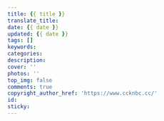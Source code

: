 ```yaml
---
title: {{ title }}
translate_title: 
date: {{ date }}
updated: {{ date }}
tags: []
keywords: 
categories: 
description: 
cover: ''
photos: ''
top_img: false
comments: true
copyright_author_href: 'https://www.ccknbc.cc/'
id: 
sticky: 
---
```




<!-- more -->